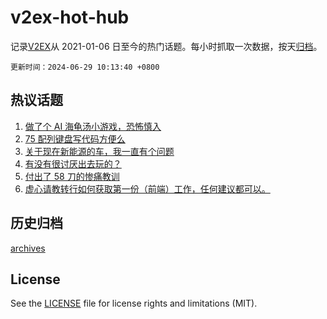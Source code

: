 # v2ex-hot-hub

 记录[V2EX](https://www.v2ex.com/)从 2021-01-06 日至今的热门话题。每小时抓取一次数据，按天[归档](archives)。

`更新时间：2024-06-29 10:13:40 +0800`

## 热议话题

1. [做了个 AI 海龟汤小游戏，恐怖慎入](https://www.v2ex.com/t/1053293)
1. [75 配列键盘写代码方便么](https://www.v2ex.com/t/1053288)
1. [关于现在新能源的车，我一直有个问题](https://www.v2ex.com/t/1053312)
1. [有没有很讨厌出去玩的？](https://www.v2ex.com/t/1053397)
1. [付出了 58 刀的惨痛教训](https://www.v2ex.com/t/1053278)
1. [虚心请教转行如何获取第一份（前端）工作，任何建议都可以。](https://www.v2ex.com/t/1053403)

## 历史归档

[archives](archives)

## License

See the [LICENSE](LICENSE) file for license rights and limitations (MIT).
